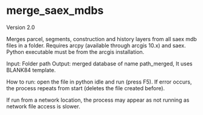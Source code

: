 # merge_saex_mdbs
Version 2.0

Merges parcel, segments, construction and history layers from all saex mdb files in a folder. Requires arcpy (available through arcgis 10.x) and saex. Python executable must be from the arcgis installation.

Input: Folder path Output: merged database of name path_merged, It uses BLANK84 template.

How to run: open the file in python idle and run (press F5). If error occurs, the process repeats from start (deletes the file created before).

If run from a network location, the process may appear as not running as network file access is slower.

